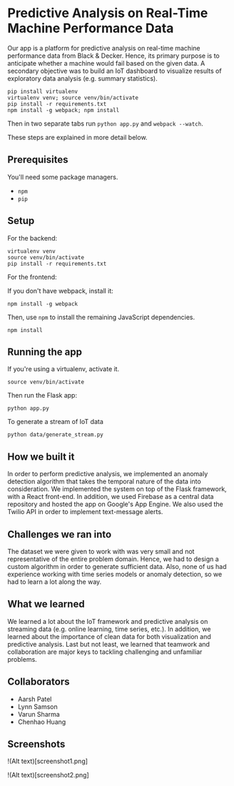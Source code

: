 # Predictive Analysis on Real-Time Machine Performance Data

Our app is a platform for predictive analysis on real-time machine performance data from Black & Decker. Hence, its primary purpose is to anticipate whether a machine would fail based on the given data. A secondary objective was to build an IoT dashboard to visualize results of exploratory data analysis (e.g. summary statistics).

```
pip install virtualenv
virtualenv venv; source venv/bin/activate
pip install -r requirements.txt
npm install -g webpack; npm install
```

Then in two separate tabs run `python app.py` and `webpack --watch`. 

These steps are explained in more detail below.

## Prerequisites

You'll need some package managers.

- `npm`
- `pip`

## Setup

For the backend:

```
virtualenv venv
source venv/bin/activate
pip install -r requirements.txt
```

For the frontend:

If you don't have webpack, install it:

```
npm install -g webpack
```

Then, use `npm` to install the remaining JavaScript dependencies.

```
npm install
```

## Running the app

If you're using a virtualenv, activate it.

```
source venv/bin/activate
```

Then run the Flask app:

```
python app.py
```

To generate a stream of IoT data

```
python data/generate_stream.py
```

## How we built it
In order to perform predictive analysis, we implemented an anomaly detection algorithm that takes the temporal nature of the data into consideration. We implemented the system on top of the Flask framework, with a React front-end. In addition, we used Firebase as a central data repository and hosted the app on Google's App Engine. We also used the Twilio API in order to implement text-message alerts.

## Challenges we ran into
The dataset we were given to work with was very small and not representative of the entire problem domain. Hence, we had to design a custom algorithm in order to generate sufficient data. Also, none of us had experience working with time series models or anomaly detection, so we had to learn a lot along the way.

## What we learned
We learned a lot about the IoT framework and predictive analysis on streaming data (e.g. online learning, time series, etc.). In addition, we learned about the importance of clean data for both visualization and predictive analysis. Last but not least, we learned that teamwork and collaboration are major keys to tackling challenging and unfamiliar problems.

## Collaborators
- Aarsh Patel 
- Lynn Samson
- Varun Sharma
- Chenhao Huang 

## Screenshots

!(Alt text)[screenshot1.png]

!(Alt text)[screenshot2.png]
